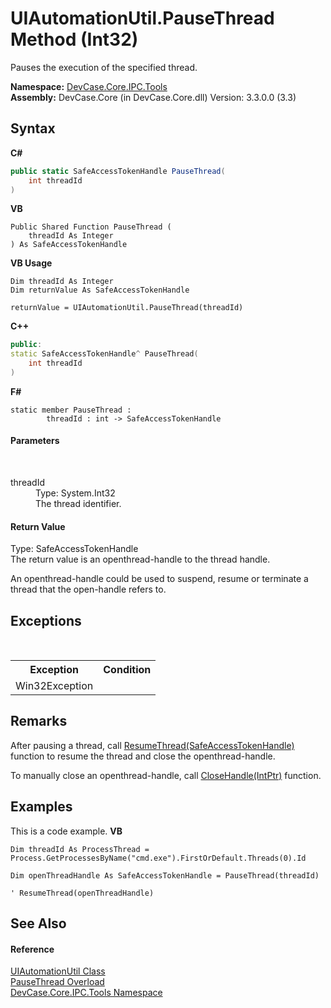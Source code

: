 # UIAutomationUtil.PauseThread Method (Int32)
 

Pauses the execution of the specified thread.

**Namespace:**&nbsp;<a href="N_DevCase_Core_IPC_Tools">DevCase.Core.IPC.Tools</a><br />**Assembly:**&nbsp;DevCase.Core (in DevCase.Core.dll) Version: 3.3.0.0 (3.3)

## Syntax

**C#**<br />
``` C#
public static SafeAccessTokenHandle PauseThread(
	int threadId
)
```

**VB**<br />
``` VB
Public Shared Function PauseThread ( 
	threadId As Integer
) As SafeAccessTokenHandle
```

**VB Usage**<br />
``` VB Usage
Dim threadId As Integer
Dim returnValue As SafeAccessTokenHandle

returnValue = UIAutomationUtil.PauseThread(threadId)
```

**C++**<br />
``` C++
public:
static SafeAccessTokenHandle^ PauseThread(
	int threadId
)
```

**F#**<br />
``` F#
static member PauseThread : 
        threadId : int -> SafeAccessTokenHandle 

```


#### Parameters
&nbsp;<dl><dt>threadId</dt><dd>Type: System.Int32<br />The thread identifier.</dd></dl>

#### Return Value
Type: SafeAccessTokenHandle<br />The return value is an openthread-handle to the thread handle. 

 An openthread-handle could be used to suspend, resume or terminate a thread that the open-handle refers to.

## Exceptions
&nbsp;<table><tr><th>Exception</th><th>Condition</th></tr><tr><td>Win32Exception</td><td /></tr></table>

## Remarks
After pausing a thread, call <a href="M_DevCase_Core_IPC_Tools_UIAutomationUtil_ResumeThread">ResumeThread(SafeAccessTokenHandle)</a> function to resume the thread and close the openthread-handle. 

 To manually close an openthread-handle, call <a href="M_DevCase_Interop_Unmanaged_Win32_NativeMethods_CloseHandle">CloseHandle(IntPtr)</a> function.

## Examples
This is a code example. 
**VB**<br />
``` VB
Dim threadId As ProcessThread = Process.GetProcessesByName("cmd.exe").FirstOrDefault.Threads(0).Id

Dim openThreadHandle As SafeAccessTokenHandle = PauseThread(threadId)

' ResumeThread(openThreadHandle)
```


## See Also


#### Reference
<a href="T_DevCase_Core_IPC_Tools_UIAutomationUtil">UIAutomationUtil Class</a><br /><a href="Overload_DevCase_Core_IPC_Tools_UIAutomationUtil_PauseThread">PauseThread Overload</a><br /><a href="N_DevCase_Core_IPC_Tools">DevCase.Core.IPC.Tools Namespace</a><br />